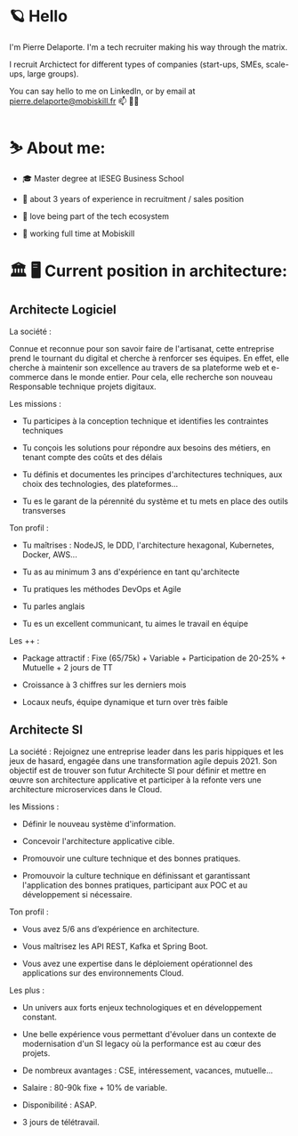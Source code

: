 # 🪐 Hello
I'm Pierre Delaporte. I'm a tech recruiter making his way through the matrix.

I recruit Archictect for different types of companies (start-ups, SMEs, scale-ups, large groups).

You can say hello to me on LinkedIn, or by email at pierre.delaporte@mobiskill.fr 📫 👋🏼

# ⛷️ About me:
- 🎓 Master degree at IESEG Business School
* 👾 about 3 years of experience in recruitment / sales position
+ 🎠 love being part of the tech ecosystem
- 👔 working full time at Mobiskill

  
# 🏛️ 🖥️ Current position in architecture:  
## Architecte Logiciel 
La société :

Connue et reconnue pour son savoir faire de l'artisanat, cette entreprise prend le tournant du digital et cherche à renforcer ses équipes. En effet, elle cherche à maintenir son excellence au travers de sa plateforme web et e-commerce dans le monde entier. Pour cela, elle recherche son nouveau Responsable technique projets digitaux.

Les missions :
- Tu participes à la conception technique et identifies les contraintes techniques
* Tu conçois les solutions pour répondre aux besoins des métiers, en tenant compte des coûts et des délais
+ Tu définis et documentes les principes d'architectures techniques, aux choix des technologies, des plateformes...
- Tu es le garant de la pérennité du système et tu mets en place des outils transverses


Ton profil :
- Tu maîtrises : NodeJS, le DDD, l'architecture hexagonal, Kubernetes, Docker, AWS...
* Tu as au minimum 3 ans d'expérience en tant qu'architecte
+ Tu pratiques les méthodes DevOps et Agile
- Tu parles anglais
* Tu es un excellent communicant, tu aimes le travail en équipe


Les ++ :
- Package attractif : Fixe (65/75k) + Variable + Participation de 20-25% + Mutuelle + 2 jours de TT
* Croissance à 3 chiffres sur les derniers mois
+ Locaux neufs, équipe dynamique et turn over très faible



## Architecte SI 
La société : 
Rejoignez une entreprise leader dans les paris hippiques et les jeux de hasard, engagée dans une transformation agile depuis 2021. Son objectif est de trouver son futur Architecte SI pour définir et mettre en œuvre son architecture applicative et participer à la refonte vers une architecture microservices dans le Cloud. 


les Missions :
- Définir le nouveau système d'information.
* Concevoir l'architecture applicative cible.
+ Promouvoir une culture technique et des bonnes pratiques. 
- Promouvoir la culture technique en définissant et garantissant l'application des bonnes pratiques, participant aux POC et au développement si nécessaire.


Ton profil :
- Vous avez 5/6 ans d’expérience en architecture.
* Vous maîtrisez les API REST, Kafka et Spring Boot.
+ Vous avez une expertise dans le déploiement opérationnel des applications sur des environnements Cloud.


 Les plus :
- Un univers aux forts enjeux technologiques et en développement constant.
* Une belle expérience vous permettant d'évoluer dans un contexte de modernisation d'un SI legacy où la performance est au cœur des projets.
+ De nombreux avantages : CSE, intéressement, vacances, mutuelle...
- Salaire : 80-90k fixe + 10% de variable.
* Disponibilité : ASAP.
+ 3 jours de télétravail.
